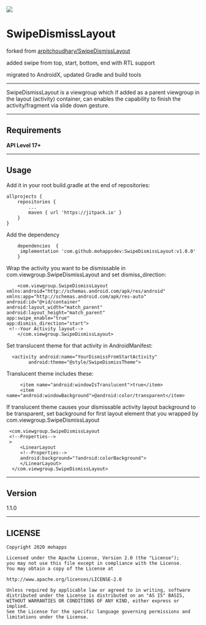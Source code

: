[![](https://jitpack.io/v/mohappsdev/SwipeDismissLayout.svg)](https://jitpack.io/#mohappsdev/SwipeDismissLayout)

SwipeDismissLayout
===================
forked from [arpitchoudhary/SwipeDismissLayout](https://github.com/arpitchoudhary/SwipeDismissLayout)

added swipe from top, start, bottom, end with RTL support

migrated to AndroidX, updated Gradle and build tools


----------

SwipeDismissLayout is a viewgroup which if added as a parent viewgroup in the layout (activity) container, can enables the capability to finish the activity/fragment via slide down gesture.

----------

Requirements
-------------
**API Level 17+**

----------


Usage
-------------
Add it in your root build.gradle at the end of repositories:

	allprojects {
		repositories {
			...
			maven { url 'https://jitpack.io' }
		}
	}

Add the dependency

        dependencies  {
	     implementation 'com.github.mohappsdev:SwipeDismissLayout:v1.0.0'
        }

Wrap the activity you want to be dismissable in com.viewgroup.SwipeDismissLayout and set dismiss_direction:

        <com.viewgroup.SwipeDismissLayout xmlns:android="http://schemas.android.com/apk/res/android"
    xmlns:app="http://schemas.android.com/apk/res-auto"
    android:id="@+id/container"
    android:layout_width="match_parent"
    android:layout_height="match_parent"
    app:swipe_enable="true"
    app:dismiss_direction="start">
     <!--Your Activity layout-->
        </com.viewgroup.SwipeDismissLayout>

Set translucent theme for that activity in AndroidManifest:

      <activity android:name="YourDismissFromStartActivity"
            android:theme="@style/SwipeDismissTheme">

Translucent theme includes these:

         <item name="android:windowIsTranslucent">true</item>
         <item name="android:windowBackground">@android:color/transparent</item>

If translucent theme causes your dismissable activity layout background to be transparent, set background for first layout element that you wrapped by com.viewgroup.SwipeDismissLayout

     <com.viewgroup.SwipeDismissLayout
     <!--Properties-->
     >
         <LinearLayout
         <!--Properties-->
         android:background="?android:colorBackground">
         </LinearLayout>
      </com.viewgroup.SwipeDismissLayout>



----------
Version
-------------
1.1.0

 ----------

## LICENSE

    Copyright 2020 mohapps

    Licensed under the Apache License, Version 2.0 (the "License");
    you may not use this file except in compliance with the License.
    You may obtain a copy of the License at

    http://www.apache.org/licenses/LICENSE-2.0

    Unless required by applicable law or agreed to in writing, software
    distributed under the License is distributed on an "AS IS" BASIS,
    WITHOUT WARRANTIES OR CONDITIONS OF ANY KIND, either express or implied.
    See the License for the specific language governing permissions and
    limitations under the License.
